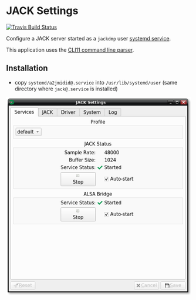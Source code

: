 # JACK Settings

[![Travis Build Status]](https://travis-ci.com/azdrums/JACKSettings)

Configure a JACK server started as a `jackdmp` user [systemd service].

This application uses the [CLI11 command line parser].

## Installation

- copy `systemd/a2jmidid@.service` into `/usr/lib/systemd/user`
  (same directory where `jack@.service` is installed)

![](screenshot.png)

[Travis Build Status]:       https://img.shields.io/travis/com/redtide/JACKSettings.svg?label=Linux&style=popout&logo=travis
[systemd service]:           https://github.com/jackaudio/jack2/tree/master/systemd
[CLI11 command line parser]: https://github.com/CLIUtils/CLI11
